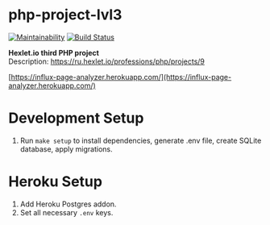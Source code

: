 # php-project-lvl3
[![Maintainability](https://api.codeclimate.com/v1/badges/bd10ec7c8691070effa6/maintainability)](https://codeclimate.com/github/InfluxOW/php-project-lvl3/maintainability)
[![Build Status](https://travis-ci.org/InfluxOW/php-project-lvl3.svg?branch=master)](https://travis-ci.org/InfluxOW/php-project-lvl3)

**Hexlet.io third PHP project** \
Description: https://ru.hexlet.io/professions/php/projects/9

[https://influx-page-analyzer.herokuapp.com/](https://influx-page-analyzer.herokuapp.com/)

# Development Setup
1. Run `make setup` to install dependencies, generate .env file, create SQLite database, apply migrations.
# Heroku Setup
1. Add Heroku Postgres addon.
2. Set all necessary `.env` keys.
